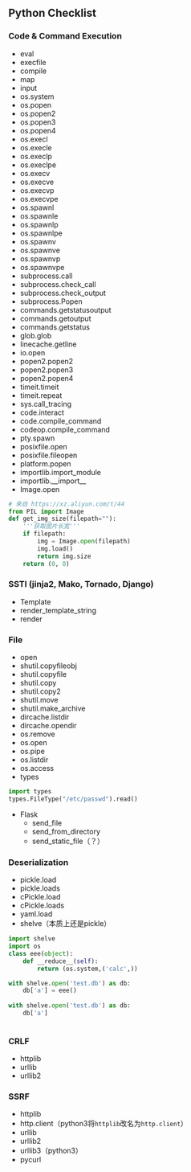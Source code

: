 ## Python Checklist

### Code & Command Execution
- eval
- execfile
- compile
- map
- input
- os.system
- os.popen
- os.popen2
- os.popen3
- os.popen4
- os.execl
- os.execle
- os.execlp
- os.execlpe
- os.execv
- os.execve
- os.execvp
- os.execvpe
- os.spawnl
- os.spawnle
- os.spawnlp
- os.spawnlpe
- os.spawnv
- os.spawnve
- os.spawnvp
- os.spawnvpe
- subprocess.call
- subprocess.check_call
- subprocess.check_output
- subprocess.Popen
- commands.getstatusoutput
- commands.getoutput
- commands.getstatus
- glob.glob
- linecache.getline
- io.open
- popen2.popen2
- popen2.popen3
- popen2.popen4
- timeit.timeit
- timeit.repeat
- sys.call_tracing
- code.interact
- code.compile_command
- codeop.compile_command
- pty.spawn
- posixfile.open
- posixfile.fileopen
- platform.popen
- importlib.import_module
- importlib.\_\_import\_\_
- Image.open
```python
# 来自 https://xz.aliyun.com/t/44
from PIL import Image
def get_img_size(filepath=""):
    '''获取图片长宽'''
    if filepath:
        img = Image.open(filepath)
        img.load()
        return img.size
    return (0, 0)
```

### SSTI (jinja2, Mako, Tornado, Django)
- Template
- render_template_string
- render

### File
- open
- shutil.copyfileobj
- shutil.copyfile
- shutil.copy
- shutil.copy2
- shutil.move
- shutil.make_archive
- dircache.listdir
- dircache.opendir
- os.remove
- os.open
- os.pipe
- os.listdir
- os.access
- types
```python
import types
types.FileType("/etc/passwd").read()
```
- Flask
	- send_file
	- send_from_directory
	- send_static_file（？）
  
### Deserialization
- pickle.load
- pickle.loads
- cPickle.load
- cPickle.loads
- yaml.load
- shelve（本质上还是pickle）
```python
import shelve
import os
class eee(object):
    def __reduce__(self):
        return (os.system,('calc',))

with shelve.open('test.db') as db:
    db['a'] = eee()
    
with shelve.open('test.db') as db:
    db['a']
    
```

### CRLF
- httplib
- urllib
- urllib2

### SSRF
- httplib
- http.client（python3将`httplib`改名为`http.client`）
- urllib
- urllib2
- urllib3（python3）
- pycurl
